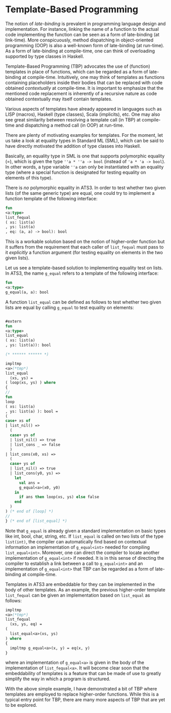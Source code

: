 # Template-Based Programming

The notion of *late-binding* is prevalent in programming language
design and implementation. For instance, linking the name of a
function to the actual code implementing the function can be seen as a
form of late-binding (at link-time). More conspicuously, method
dispatching in object-oriented programming (OOP) is also a well-known
form of late-binding (at run-time). As a form of late-binding at
compile-time, one can think of overloading supported by type classes
in Haskell.

Template-Based Programming (TBP) advocates the use of (function)
templates in place of functions, which can be regarded as a form of
late-binding at compile-time. Intuitively, one may think of templates
as functions containing placeholders inside their bodies that can be
replaced with code obtained *contextually* at compile-time. It is
important to emphasize that the mentioned code replacement is
inherently of a recursive nature as code obtained contextually may
itself contain templates.

Various aspects of templates have already appeared in languages such
as LISP (macros), Haskell (type classes), Scala (implicits), etc. One
may also see great similarity between resolving a template call (in
TBP) at compile-time and dispatching a method call (in OOP) at
run-time.

There are plenty of motivating examples for templates. For the moment,
let us take a look at equality types in Standard ML (SML), which can
be said to have directly motivated the addition of type classes into
Haskell.

Basically, an equality type in SML is one that supports polymorphic
equality (=), which is given the type `''a * ''a -> bool` (instead of
`'a * 'a -> bool`). In other words, a type variable `''a` can only be
instantiated with an equality type (where a special function is
designated for testing equality on elements of this type).
  
There is *no* polymorphic equality in ATS3. In order to test whether two
given lists (of the same generic type) are equal, one could try to
implement a function template of the following interface:

```ats
fun
<a:type>
list_fequal
( xs: list(a)
, ys: list(a)
, eq: (a, a) -> bool): bool
```

This is a workable solution based on the notion of higher-order
function but it suffers from the requirement that each caller of
`list_fequal` must pass to it *explicitly* a function argument (for
testing equality on elements in the two given lists).

Let us see a template-based solution to implementing equality test on
lists. In ATS3, the name `g_equal` refers to a template of the
following interface:

```ats
fun
<a:type>
g_equal(a, a): bool
```

A function `list_equal` can be defined as follows to test whether two
given lists are equal by calling `g_equal` to test equality on elements:

```ats

#extern
fun
<a:type>
list_equal
( xs: list(a)
, ys: list(a)): bool

(* ****** ****** *)

impltmp
<a>(*tmp*)
list_equal
  (xs, ys) =
( loop(xs, ys) ) where
{
//
fun
loop
( xs: list(a)
, ys: list(a) ): bool =
(
case+ xs of
| list_nil() =>
  (
  case+ ys of
  | list_nil() => true
  | list_cons _ => false
  )
| list_cons(x0, xs) =>
  (
  case+ ys of
  | list_nil() => true
  | list_cons(y0, ys) =>
    let
      val ans =
      g_equal<a>(x0, y0)
    in
      if ans then loop(xs, ys) else false
    end
  )
) (* end of [loop] *)
//
} (* end of [list_equal] *)

```

Note that `g_equal` is already given a standard implementation on
basic types like int, bool, char, string, etc. If `list_equal` is
called on two lists of the type `list(int)`, the compiler can
automatically find based on contextual information an implementation
of `g_equal<int>` needed for compiling `list_equal<int>`. Moreover,
one can direct the compiler to locate another implementation of
`g_equal<int>` if needed. It is in this sense of directing the
compiler to establish a link between a call to `g_equal<int>`
and an implementation of `g_equal<int>` that TBP can be regarded
as a form of late-binding at compile-time.

Templates in ATS3 are embeddable for they can be implemented in the
body of other templates. As an example, the previous higher-order
template `list_fequal` can be given an implementation based on
`list_equal` as follows:


```ats
impltmp
<a>(*tmp*)
list_fequal
  (xs, ys, eq) =
(
  list_equal<a>(xs, ys)
) where
{
  impltmp g_equal<a>(x, y) = eq(x, y)
}
```

where an implementation of `g_equal<a>` is given in the body of the
implementation of `list_fequal<a>`.  It will become clear soon that
the embeddability of templates is a feature that can be made of use
to greatly simplify the way in which a program is structured.

With the above simple example, I have demonstrated a bit of TBP where
templates are employed to replace higher-order functions.  While this
is a typical entry point for TBP, there are many more aspects of TBP
that are yet to be explored.
